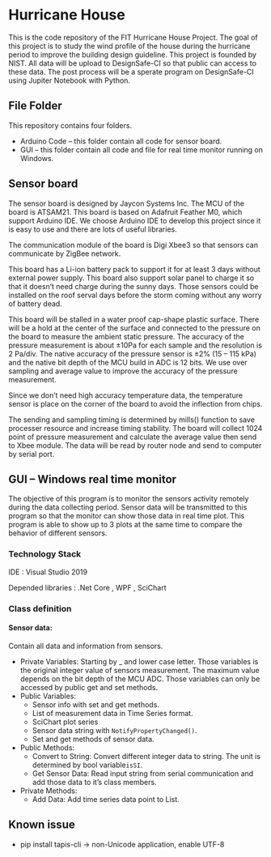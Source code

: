 # Hurricane House

This is the code repository of the FIT Hurricane House Project. The goal of this project is to study the wind profile of the house during the hurricane period to improve the building design guideline. This project is founded by NIST. All data will be upload to DesignSafe-CI so that public can access to these data. The post process will be a sperate program on DesignSafe-CI using Jupiter Notebook with Python.

## File Folder

This repository contains four folders.

- Arduino Code – this folder contain all code for sensor board.
- GUI – this folder contain all code and file for real time monitor running on Windows.

## Sensor board

The sensor board is designed by Jaycon Systems Inc. The MCU of the board is ATSAM21. This board is based on Adafruit Feather M0, which support Arduino IDE. We choose Arduino IDE to develop this project since it is easy to use and there are lots of useful libraries. 

The communication module of the board is Digi Xbee3 so that sensors can communicate by ZigBee network. 

This board has a Li-ion battery pack to support it for at least 3 days without external power supply. This board also support solar panel to charge it so that it doesn’t need charge during the sunny days. Those sensors could be installed on the roof serval days before the storm coming without any worry of battery dead.

This board will be stalled in a water proof cap-shape plastic surface. There will be a hold at the center of the surface and connected to the pressure on the board to measure the ambient static pressure. The accuracy of the pressure measurement is about $\pm$10Pa for each sample and the resolution is 2 Pa/div.  The native accuracy of the pressure sensor is $\pm$2% (15 – 115 kPa) and the native bit depth of the MCU build in ADC is 12 bits. We use over sampling and average value to improve the accuracy of the pressure measurement.

Since we don’t need high accuracy temperature data, the temperature sensor is place on the corner of the board to avoid the inflection from chips.

The sending and sampling timing is determined by mills() function to save processer resource and increase timing stability. The board will collect 1024 point of pressure measurement and calculate the average value then send to Xbee module. The data will be read by router node and send to computer by serial port.

## GUI – Windows real time monitor

The objective of this program is to monitor the sensors activity remotely during the data collecting period. Sensor data will be transmitted to this program so that the monitor can show those data in real time plot. This program is able to show up to 3 plots at the same time to compare the behavior of different sensors. 

### Technology Stack

IDE : Visual Studio 2019

Depended libraries : .Net Core , WPF , SciChart

### Class definition

#### Sensor data:

Contain all data and information from sensors.

- Private Variables: Starting by _ and lower case letter. Those variables is the original integer value of sensors measurement. The maximum value depends on the bit depth of the MCU ADC. Those variables can only be accessed by public get and set methods.
- Public Variables: 
  - Sensor info with set and get methods.
  - List of measurement data in Time Series format.
  - SciChart plot series
  - Sensor data string with ``NotifyPropertyChanged()``.
  - Set and get methods of sensor data.
- Public Methods:
  - Convert to String: Convert different integer data to string. The unit is determined by bool variable``isSI``.
  - Get Sensor Data: Read input string from serial communication and add those data to it’s class members.
- Private Methods:
  - Add Data: Add time series data point to List.

## Known issue

* pip install tapis-cli -> non-Unicode application, enable UTF-8